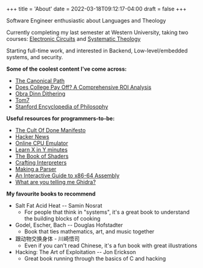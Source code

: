 +++
title = 'About'
date = 2022-03-18T09:12:17-04:00
draft = false
+++

Software Engineer enthusiastic about Languages and Theology


Currently completing my last semester at Western University, taking two courses: [Electronic Circuits](https://www.westerncalendar.uwo.ca/Courses.cfm?CourseAcadCalendarID=MAIN_021310_1&SelectedCalendar=Live&ArchiveID=) and [Systematic Theology](https://www.westerncalendar.uwo.ca/Courses.cfm?CourseAcadCalendarID=HURON_019363_1&SelectedCalendar=Live&ArchiveID=)

Starting full-time work, and interested in Backend, Low-level/embedded systems, and security.  


__Some of the coolest content I've come across:__
- [The Canonical Path](https://everynoise.com/canonicalpath.cgi)
- [Does College Pay Off? A Comprehensive ROI Analysis](https://freopp.org/whitepapers/does-college-pay-off-a-comprehensive-return-on-investment-analysis/)
- [Obra Dinn Dithering](https://forums.tigsource.com/index.php?topic=40832.msg1363742#msg1363742)
- [Tom7](http://radar.spacebar.org/f/a/weblog/comment/1/1157)
- [Stanford Encyclopedia of Philosophy](https://plato.stanford.edu/)


__Useful resources for programmers-to-be:__
- [The Cult Of Done Manifesto](https://thomasdeneuville.com/cult-of-done-manifesto/)
- [Hacker News](https://news.ycombinator.com/)
- [Online CPU Emulator](https://cpulator.01xz.net/?sys=arm-de1soc)
- [Learn X in Y minutes](https://learnxinyminutes.com/)
- [The Book of Shaders](https://thebookofshaders.com/)
- [Crafting Interpreters](https://craftinginterpreters.com/)
- [Making a Parser](https://osblog.stephenmarz.com/)
- [An Interactive Guide to x86-64 Assembly](https://halb.it/posts/x64-moving-data/)
- [What are you telling me Ghidra?](https://byte.how/posts/what-are-you-telling-me-ghidra/)

**My favourite books to recommend**
- Salt Fat Acid Heat -- Samin Nosrat
    - For people that think in "systems", it's a great book to understand the building blocks of cooking
- Godel, Escher, Bach -- Douglas Hofstadter
    - Book that ties mathematics, art, and music together
- 跟动物交换身体 - 川崎悟司
    - Even if you can't read Chinese, it's a fun book with great illustrations
- Hacking: The Art of Exploitation -- Jon Erickson
    - Great book running through the basics of C and hacking
